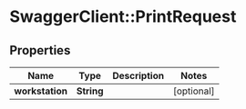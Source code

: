 # SwaggerClient::PrintRequest

## Properties
Name | Type | Description | Notes
------------ | ------------- | ------------- | -------------
**workstation** | **String** |  | [optional] 


